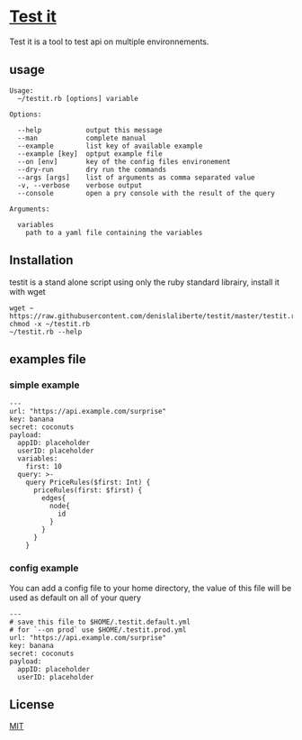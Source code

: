# [ Test it ](https://github.com/denislaliberte/testit)

Test it is a tool to test api on multiple environnements.

## usage

```
Usage:
  ~/testit.rb [options] variable

Options:

  --help           output this message
  --man            complete manual
  --example        list key of available example
  --example [key]  optput example file
  --on [env]       key of the config files environement
  --dry-run        dry run the commands
  --args [args]    list of arguments as comma separated value
  -v, --verbose    verbose output
  --console        open a pry console with the result of the query

Arguments:

  variables
    path to a yaml file containing the variables

```

## Installation

testit is a stand alone script using only the ruby standard librairy, install it with wget

```
wget ~ https://raw.githubusercontent.com/denislaliberte/testit/master/testit.rb
chmod -x ~/testit.rb
~/testit.rb --help
```

## examples file

### simple example
```
---
url: "https://api.example.com/surprise"
key: banana
secret: coconuts
payload:
  appID: placeholder
  userID: placeholder
  variables:
    first: 10
  query: >-
    query PriceRules($first: Int) {
      priceRules(first: $first) {
        edges{
          node{
            id
          }
        }
      }
    }

```

### config example

You can add a config file to your home directory, the value of this file will be used
as default on all of your query
```
---
# save this file to $HOME/.testit.default.yml
# for `--on prod` use $HOME/.testit.prod.yml
url: "https://api.example.com/surprise"
key: banana
secret: coconuts
payload:
  appID: placeholder
  userID: placeholder

```

## License
[MIT](https://choosealicense.com/licenses/mit/)
